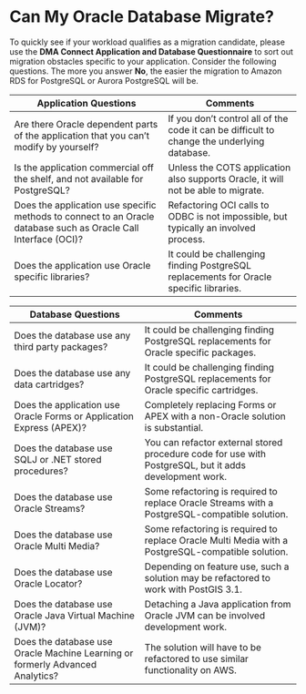 # Can My Oracle Database Migrate?<a name="chap-oracle-postgresql.can-my-db-migrate"></a>

To quickly see if your workload qualifies as a migration candidate, please use the **DMA Connect Application and Database Questionnaire** to sort out migration obstacles specific to your application\. Consider the following questions\. The more you answer **No**, the easier the migration to Amazon RDS for PostgreSQL or Aurora PostgreSQL will be\.


| Application Questions | Comments | 
| --- | --- | 
|  Are there Oracle dependent parts of the application that you can’t modify by yourself?  |  If you don’t control all of the code it can be difficult to change the underlying database\.  | 
|  Is the application commercial off the shelf, and not available for PostgreSQL?  |  Unless the COTS application also supports Oracle, it will not be able to migrate\.  | 
|  Does the application use specific methods to connect to an Oracle database such as Oracle Call Interface \(OCI\)?  |  Refactoring OCI calls to ODBC is not impossible, but typically an involved process\.  | 
|  Does the application use Oracle specific libraries?  |  It could be challenging finding PostgreSQL replacements for Oracle specific libraries\.  | 


| Database Questions | Comments | 
| --- | --- | 
|  Does the database use any third party packages?  |  It could be challenging finding PostgreSQL replacements for Oracle specific packages\.  | 
|  Does the database use any data cartridges?  |  It could be challenging finding PostgreSQL replacements for Oracle specific cartridges\.  | 
|  Does the application use Oracle Forms or Application Express \(APEX\)?  |  Completely replacing Forms or APEX with a non\-Oracle solution is substantial\.  | 
|  Does the database use SQLJ or \.NET stored procedures?  |  You can refactor external stored procedure code for use with PostgreSQL, but it adds development work\.  | 
|  Does the database use Oracle Streams?  |  Some refactoring is required to replace Oracle Streams with a PostgreSQL\-compatible solution\.  | 
|  Does the database use Oracle Multi Media?  |  Some refactoring is required to replace Oracle Multi Media with a PostgreSQL\-compatible solution\.  | 
|  Does the database use Oracle Locator?  |  Depending on feature use, such a solution may be refactored to work with PostGIS 3\.1\.  | 
|  Does the database use Oracle Java Virtual Machine \(JVM\)?  |  Detaching a Java application from Oracle JVM can be involved development work\.  | 
|  Does the database use Oracle Machine Learning or formerly Advanced Analytics?  |  The solution will have to be refactored to use similar functionality on AWS\.  | 
